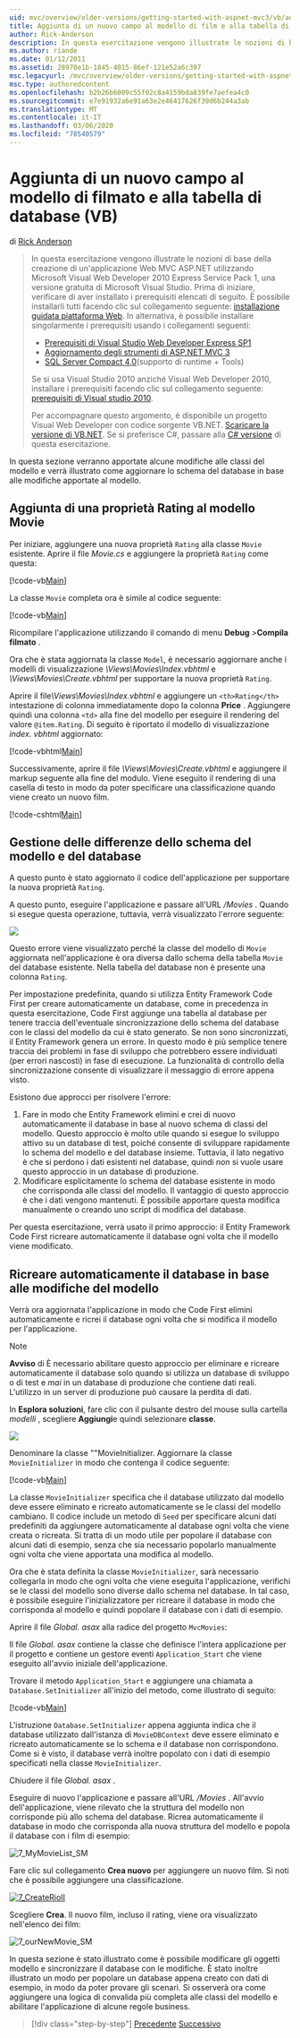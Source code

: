 ```yaml
---
uid: mvc/overview/older-versions/getting-started-with-aspnet-mvc3/vb/adding-a-new-field
title: Aggiunta di un nuovo campo al modello di film e alla tabella di database (VB) | Microsoft Docs
author: Rick-Anderson
description: In questa esercitazione vengono illustrate le nozioni di base della creazione di un'applicazione Web MVC ASP.NET utilizzando Microsoft Visual Web Developer 2010 Express Service Pack 1, ovvero...
ms.author: riande
ms.date: 01/12/2011
ms.assetid: 28970e1b-1845-4015-86ef-121e52a6c397
msc.legacyurl: /mvc/overview/older-versions/getting-started-with-aspnet-mvc3/vb/adding-a-new-field
msc.type: authoredcontent
ms.openlocfilehash: b2b26b6009c55f02c8a4159bda839fe7aefea4c0
ms.sourcegitcommit: e7e91932a6e91a63e2e46417626f39d6b244a3ab
ms.translationtype: MT
ms.contentlocale: it-IT
ms.lasthandoff: 03/06/2020
ms.locfileid: "78540579"
---
```

# <a name="adding-a-new-field-to-the-movie-model-and-database-table-vb"></a>Aggiunta di un nuovo campo al modello di filmato e alla tabella di database (VB)

di [Rick Anderson](https://twitter.com/RickAndMSFT)

> In questa esercitazione vengono illustrate le nozioni di base della creazione di un'applicazione Web MVC ASP.NET utilizzando Microsoft Visual Web Developer 2010 Express Service Pack 1, una versione gratuita di Microsoft Visual Studio. Prima di iniziare, verificare di aver installato i prerequisiti elencati di seguito. È possibile installarli tutti facendo clic sul collegamento seguente: [installazione guidata piattaforma Web](https://www.microsoft.com/web/gallery/install.aspx?appid=VWD2010SP1Pack). In alternativa, è possibile installare singolarmente i prerequisiti usando i collegamenti seguenti:
> 
> - [Prerequisiti di Visual Studio Web Developer Express SP1](https://www.microsoft.com/web/gallery/install.aspx?appid=VWD2010SP1Pack)
> - [Aggiornamento degli strumenti di ASP.NET MVC 3](https://www.microsoft.com/web/gallery/install.aspx?appsxml=&amp;appid=MVC3)
> - [SQL Server Compact 4,0](https://www.microsoft.com/web/gallery/install.aspx?appid=SQLCE;SQLCEVSTools_4_0)(supporto di runtime + Tools)
> 
> Se si usa Visual Studio 2010 anziché Visual Web Developer 2010, installare i prerequisiti facendo clic sul collegamento seguente: [prerequisiti di Visual studio 2010](https://www.microsoft.com/web/gallery/install.aspx?appsxml=&amp;appid=VS2010SP1Pack).
> 
> Per accompagnare questo argomento, è disponibile un progetto Visual Web Developer con codice sorgente VB.NET. [Scaricare la versione di VB.NET](https://code.msdn.microsoft.com/Introduction-to-MVC-3-10d1b098). Se si preferisce C#, passare alla [ C# versione](../cs/adding-a-new-field.md) di questa esercitazione.

In questa sezione verranno apportate alcune modifiche alle classi del modello e verrà illustrato come aggiornare lo schema del database in base alle modifiche apportate al modello.

## <a name="adding-a-rating-property-to-the-movie-model"></a>Aggiunta di una proprietà Rating al modello Movie

Per iniziare, aggiungere una nuova proprietà `Rating` alla classe `Movie` esistente. Aprire il file *Movie.cs* e aggiungere la proprietà `Rating` come questa:

[!code-vb[Main](adding-a-new-field/samples/sample1.vb)]

La classe `Movie` completa ora è simile al codice seguente:

[!code-vb[Main](adding-a-new-field/samples/sample2.vb)]

Ricompilare l'applicazione utilizzando il comando di menu **Debug** &gt;**Compila filmato** .

Ora che è stata aggiornata la classe `Model`, è necessario aggiornare anche i modelli di visualizzazione *\Views\Movies\Index.vbhtml* e *\Views\Movies\Create.vbhtml* per supportare la nuova proprietà `Rating`.

Aprire il file<em>\Views\Movies\Index.vbhtml</em> e aggiungere un `<th>Rating</th>` intestazione di colonna immediatamente dopo la colonna <strong>Price</strong> . Aggiungere quindi una colonna `<td>` alla fine del modello per eseguire il rendering del valore `@item.Rating`. Di seguito è riportato il modello di visualizzazione <em>index. vbhtml</em> aggiornato:

[!code-vbhtml[Main](adding-a-new-field/samples/sample3.vbhtml)]

Successivamente, aprire il file *\Views\Movies\Create.vbhtml* e aggiungere il markup seguente alla fine del modulo. Viene eseguito il rendering di una casella di testo in modo da poter specificare una classificazione quando viene creato un nuovo film.

[!code-cshtml[Main](adding-a-new-field/samples/sample4.cshtml)]

## <a name="managing-model-and-database-schema-differences"></a>Gestione delle differenze dello schema del modello e del database

A questo punto è stato aggiornato il codice dell'applicazione per supportare la nuova proprietà `Rating`.

A questo punto, eseguire l'applicazione e passare all'URL */Movies* . Quando si esegue questa operazione, tuttavia, verrà visualizzato l'errore seguente:

![](adding-a-new-field/_static/image1.png)

Questo errore viene visualizzato perché la classe del modello di `Movie` aggiornata nell'applicazione è ora diversa dallo schema della tabella `Movie` del database esistente. Nella tabella del database non è presente una colonna `Rating`.

Per impostazione predefinita, quando si utilizza Entity Framework Code First per creare automaticamente un database, come in precedenza in questa esercitazione, Code First aggiunge una tabella al database per tenere traccia dell'eventuale sincronizzazione dello schema del database con le classi del modello da cui è stato generato. Se non sono sincronizzati, il Entity Framework genera un errore. In questo modo è più semplice tenere traccia dei problemi in fase di sviluppo che potrebbero essere individuati (per errori nascosti) in fase di esecuzione. La funzionalità di controllo della sincronizzazione consente di visualizzare il messaggio di errore appena visto.

Esistono due approcci per risolvere l'errore:

1. Fare in modo che Entity Framework elimini e crei di nuovo automaticamente il database in base al nuovo schema di classi del modello. Questo approccio è molto utile quando si esegue lo sviluppo attivo su un database di test, poiché consente di sviluppare rapidamente lo schema del modello e del database insieme. Tuttavia, il lato negativo è che si perdono i dati esistenti nel database, quindi *non* si vuole usare questo approccio in un database di produzione.
2. Modificare esplicitamente lo schema del database esistente in modo che corrisponda alle classi del modello. Il vantaggio di questo approccio è che i dati vengono mantenuti. È possibile apportare questa modifica manualmente o creando uno script di modifica del database.

Per questa esercitazione, verrà usato il primo approccio: il Entity Framework Code First ricreare automaticamente il database ogni volta che il modello viene modificato.

## <a name="automatically-re-creating-the-database-on-model-changes"></a>Ricreare automaticamente il database in base alle modifiche del modello

Verrà ora aggiornata l'applicazione in modo che Code First elimini automaticamente e ricrei il database ogni volta che si modifica il modello per l'applicazione.

> [!NOTE] 
> 
> **Avviso** di È necessario abilitare questo approccio per eliminare e ricreare automaticamente il database solo quando si utilizza un database di sviluppo o di test e *mai* in un database di produzione che contiene dati reali. L'utilizzo in un server di produzione può causare la perdita di dati.

In **Esplora soluzioni**, fare clic con il pulsante destro del mouse sulla cartella *modelli* , scegliere **Aggiungi**e quindi selezionare **classe**.

![](adding-a-new-field/_static/image2.png)

Denominare la classe &quot;&quot;MovieInitializer. Aggiornare la classe `MovieInitializer` in modo che contenga il codice seguente:

[!code-vb[Main](adding-a-new-field/samples/sample5.vb)]

La classe `MovieInitializer` specifica che il database utilizzato dal modello deve essere eliminato e ricreato automaticamente se le classi del modello cambiano. Il codice include un metodo di `Seed` per specificare alcuni dati predefiniti da aggiungere automaticamente al database ogni volta che viene creata o ricreata. Si tratta di un modo utile per popolare il database con alcuni dati di esempio, senza che sia necessario popolarlo manualmente ogni volta che viene apportata una modifica al modello.

Ora che è stata definita la classe `MovieInitializer`, sarà necessario collegarla in modo che ogni volta che viene eseguita l'applicazione, verifichi se le classi del modello sono diverse dallo schema nel database. In tal caso, è possibile eseguire l'inizializzatore per ricreare il database in modo che corrisponda al modello e quindi popolare il database con i dati di esempio.

Aprire il file *Global. asax* alla radice del progetto `MvcMovies`:

Il file *Global. asax* contiene la classe che definisce l'intera applicazione per il progetto e contiene un gestore eventi `Application_Start` che viene eseguito all'avvio iniziale dell'applicazione.

Trovare il metodo `Application_Start` e aggiungere una chiamata a `Database.SetInitializer` all'inizio del metodo, come illustrato di seguito:

[!code-vb[Main](adding-a-new-field/samples/sample6.vb)]

L'istruzione `Database.SetInitializer` appena aggiunta indica che il database utilizzato dall'istanza di `MovieDBContext` deve essere eliminato e ricreato automaticamente se lo schema e il database non corrispondono. Come si è visto, il database verrà inoltre popolato con i dati di esempio specificati nella classe `MovieInitializer`.

Chiudere il file *Global. asax* .

Eseguire di nuovo l'applicazione e passare all'URL */Movies* . All'avvio dell'applicazione, viene rilevato che la struttura del modello non corrisponde più allo schema del database. Ricrea automaticamente il database in modo che corrisponda alla nuova struttura del modello e popola il database con i film di esempio:

![7_MyMovieList_SM](adding-a-new-field/_static/image3.png)

Fare clic sul collegamento **Crea nuovo** per aggiungere un nuovo film. Si noti che è possibile aggiungere una classificazione.

[![7_CreateRioII](adding-a-new-field/_static/image5.png)](adding-a-new-field/_static/image4.png)

Scegliere **Crea**. Il nuovo film, incluso il rating, viene ora visualizzato nell'elenco dei film:

![7_ourNewMovie_SM](adding-a-new-field/_static/image6.png)

In questa sezione è stato illustrato come è possibile modificare gli oggetti modello e sincronizzare il database con le modifiche. È stato inoltre illustrato un modo per popolare un database appena creato con dati di esempio, in modo da poter provare gli scenari. Si osserverà ora come aggiungere una logica di convalida più completa alle classi del modello e abilitare l'applicazione di alcune regole business.

> [!div class="step-by-step"]
> [Precedente](examining-the-edit-methods-and-edit-view.md)
> [Successivo](adding-validation-to-the-model.md)
